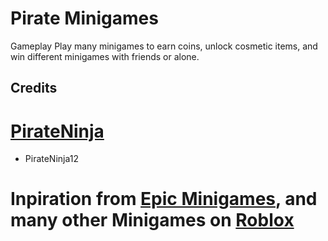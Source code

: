 # Pirate Minigames

Gameplay
Play many minigames to earn coins, unlock cosmetic items, and win different minigames with friends or alone.

## Credits
# [PirateNinja](https://www.roblox.com/groups/1043574/pirateninja#!/about)
* PirateNinja12
# Inpiration from [Epic Minigames](https://www.roblox.com/games/277751860/Epic-Minigames), and many other Minigames on [Roblox](https://www.roblox.com)